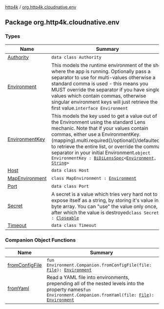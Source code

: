 [http4k](../index.md) / [org.http4k.cloudnative.env](./index.md)

## Package org.http4k.cloudnative.env

### Types

| Name | Summary |
|---|---|
| [Authority](-authority/index.md) | `data class Authority` |
| [Environment](-environment/index.md) | This models the runtime environment of the shell where the app is running. Optionally pass a separator to use for multi-values otherwise a standard comma is used - this means you MUST override the separator if you have single values which contain commas, otherwise singular environment keys will just retrieve the first value.`interface Environment` |
| [EnvironmentKey](-environment-key/index.md) | This models the key used to get a value out of the Environment using the standard Lens mechanic. Note that if your values contain commas, either use a EnvironmentKey.(mapping).multi.required()/optional()/defaulted() to retrieve the entire list, or override the comma separator in your initial Environment.`object EnvironmentKey : `[`BiDiLensSpec`](../org.http4k.lens/-bi-di-lens-spec/index.md)`<`[`Environment`](-environment/index.md)`, `[`String`](https://kotlinlang.org/api/latest/jvm/stdlib/kotlin/-string/index.html)`>` |
| [Host](-host/index.md) | `data class Host` |
| [MapEnvironment](-map-environment/index.md) | `class MapEnvironment : `[`Environment`](-environment/index.md) |
| [Port](-port/index.md) | `data class Port` |
| [Secret](-secret/index.md) | A secret is a value which tries very hard not to expose itself as a string, by storing it's value in a byte array. You can "use" the value only once, after which the value is destroyed`class Secret : `[`Closeable`](https://docs.oracle.com/javase/9/docs/api/java/io/Closeable.html) |
| [Timeout](-timeout/index.md) | `data class Timeout` |

### Companion Object Functions

| Name | Summary |
|---|---|
| [fromConfigFile](from-config-file.md) | `fun Environment.Companion.fromConfigFile(file: `[`File`](https://docs.oracle.com/javase/9/docs/api/java/io/File.html)`): `[`Environment`](-environment/index.md) |
| [fromYaml](from-yaml.md) | Read a YAML file into environments, prepending all of the nested levels into the property names`fun Environment.Companion.fromYaml(file: `[`File`](https://docs.oracle.com/javase/9/docs/api/java/io/File.html)`): `[`Environment`](-environment/index.md) |
